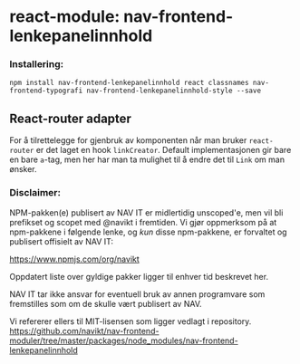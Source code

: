 # react-module: nav-frontend-lenkepanelinnhold

### Installering:
```
npm install nav-frontend-lenkepanelinnhold react classnames nav-frontend-typografi nav-frontend-lenkepanelinnhold-style --save
```

## React-router adapter

For å tilrettelegge for gjenbruk av komponenten når man bruker `react-router` er det laget en hook `linkCreator`.
Default implementasjonen gir bare en bare `a`-tag, men her har man ta mulighet til å endre det til `Link` om man ønsker.

### Disclaimer:
NPM-pakken(e) publisert av NAV IT er midlertidig unscoped'e, 
men vil bli prefikset og scopet med @navikt i fremtiden. Vi 
gjør oppmerksom på at npm-pakkene i følgende lenke, 
og *kun* disse npm-pakkene, er forvaltet og publisert offisielt av NAV IT:

https://www.npmjs.com/org/navikt

Oppdatert liste over gyldige pakker ligger til enhver tid beskrevet her.

NAV IT tar ikke ansvar for eventuell bruk av annen programvare som 
fremstilles som om de skulle vært publisert av NAV.

Vi refererer ellers til MIT-lisensen som ligger vedlagt i repository.
https://github.com/navikt/nav-frontend-moduler/tree/master/packages/node_modules/nav-frontend-lenkepanelinnhold
